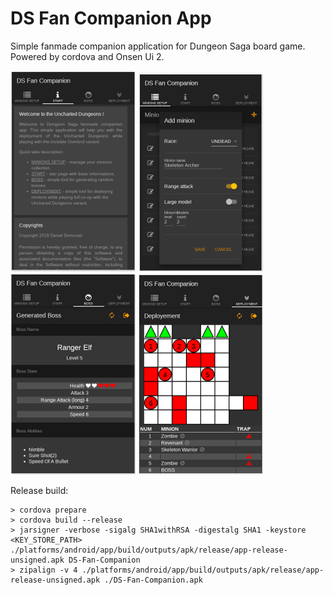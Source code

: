 # DS Fan Companion App

Simple fanmade companion application for Dungeon Saga board game. Powered by cordova and Onsen Ui 2.

![Screen 1](https://github.com/ddomurad/dsfancompanionapp/blob/master/screens/screen1.png)
![Screen 2](https://github.com/ddomurad/dsfancompanionapp/blob/master/screens/screen2.png)
![Screen 3](https://github.com/ddomurad/dsfancompanionapp/blob/master/screens/screen3.png)
![Screen 4](https://github.com/ddomurad/dsfancompanionapp/blob/master/screens/screen4.png)

Release build:

```
> cordova prepare
> cordova build --release
> jarsigner -verbose -sigalg SHA1withRSA -digestalg SHA1 -keystore <KEY_STORE_PATH> ./platforms/android/app/build/outputs/apk/release/app-release-unsigned.apk DS-Fan-Companion
> zipalign -v 4 ./platforms/android/app/build/outputs/apk/release/app-release-unsigned.apk ./DS-Fan-Companion.apk
```

